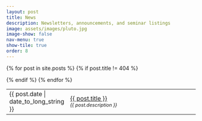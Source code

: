 ```yaml
---
layout: post
title: News
description: Newsletters, announcements, and seminar listings
image: assets/images/pluto.jpg
image-show: false
nav-menu: true
show-tile: true
order: 8
---
```


<!-- Main -->
<!--<div id="main" class="alt">-->

  <!-- One -->
  <section id="one">
  <a style="border-bottom-color: transparent;" href="{{ site.url }}/feed.xml"><i class="fa fa-rss" aria-hidden="true"></i></a>
  <div class="inner">

  <table>
  {% for post in site.posts %}
  {% if post.title != 404 %}
  <!--<ul>
  <header>-->
  <tr>
    <td style="width:20%"><span>{{ post.date | date_to_long_string }}</span></td>
    <td><a href="{{ post.url | relative_url }}">{{ post.title }}</a><br /><span style="font-size:80%;"><em>{{ post.description }}</em></span></td>
  </tr>

  <!--<li><a href="{{ post.url | relative_url }}">{{ post.title }}</a></li>
  </header>-->
  <!--{% if post.image %}<span class="image main"><img src="{{ site.baseurl }}/{{ post.image }}" alt="" /></span>{% endif %}-->
  <!--{% if post.date %}<p>{{ post.date }}</p>{% endif %}-->
  <!--<p>{{ post.content }}</p>-->
  {% endif %}
  {% endfor %}
  <!--</ul>-->
  </table>

  </div>
  </section>

<!--</div>-->
